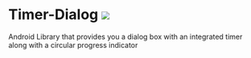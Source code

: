 # Timer-Dialog  [![](https://jitpack.io/v/pranavj7Z/Timer-Dialog.svg)](https://jitpack.io/#pranavj7Z/Timer-Dialog)
Android Library that provides you a dialog box with an integrated timer along with a circular progress indicator

